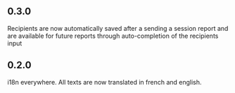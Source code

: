 ## 0.3.0

Recipients are now automatically saved after a sending a session report and are
available for future reports through auto-completion of the recipients input

## 0.2.0

i18n everywhere. All texts are now translated in french and english.
